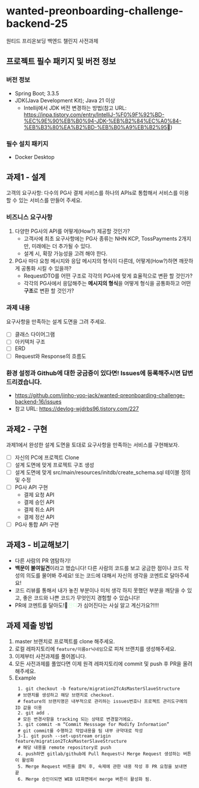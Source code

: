 # wanted-preonboarding-challenge-backend-25
원티드 프리온보딩 백엔드 챌린지 사전과제

<link href="https://cdnjs.cloudflare.com/ajax/libs/github-markdown-css/5.1.0/github-markdown.css" rel="stylesheet">

## 프로젝트 필수 패키지 및 버전 정보
### 버전 정보
- Spring Boot; 3.3.5
- JDK(Java Development Kit); Java 21 이상
    - Intellij에서 JDK 버전 변경하는 방법(참고 URL: https://inpa.tistory.com/entry/IntelliJ-%F0%9F%92%BD-%EC%9E%90%EB%B0%94-JDK-%EB%B2%84%EC%A0%84-%EB%B3%80%EA%B2%BD-%EB%B0%A9%EB%B2%95)
### 필수 설치 패키지
- Docker Desktop

## 과제1 - 설계 
고객의 요구사항: 다수의 PG사 결제 서비스를 하나의 APIs로 통합해서 서비스를 이용할 수 있는 서비스를 만들어 주세요.  
### 비즈니스 요구사항
1. 다양한 PG사의 API를 어떻게(How?) 제공할 것인가?
   - 고객사에 최초 요구사항에는 PG사 종류는 NHN KCP, TossPayments 2개지만, 미래에는 더 추가될 수 있다. 
   - 설계 시, 확장 가능성을 고려 해야 한다. 
2. PG사 마다 요청 메시지와 응답 메시지의 형식이 다른데, 어떻게(How?)하면 깨끗하게 공통화 시킬 수 있을까?
   - RequestDTO를 어떤 구조로 각각의 PG사에 맞게 효율적으로 변환 할 것인가?
   - 각각의 PG사에서 응답해주는 **메시지의 형식**을 어떻게 형식을 공통화하고 어떤 **구조**로 변환 할 것인가?
### 과제 내용
요구사항을 만족하는 설계 도면을 그려 주세요.
- [ ] 클래스 다이어그램
- [ ] 아키텍처 구조
- [ ] ERD
- [ ] Request와 Response의 흐름도

### 환경 설정과 Github에 대한 궁금증이 있다면! Issues에 등록해주시면 답변 드리겠습니다.
- https://github.com/jinho-yoo-jack/wanted-preonboarding-challenge-backend-16/issues
- 참고 URL: https://devlog-wjdrbs96.tistory.com/227

## 과제2 - 구현
과제1에서 완성한 설계 도면을 토대로 요구사항을 만족하는 서비스를 구현해보자.
- [ ] 자신의 PC에 프로젝트 Clone
- [ ] 설계 도면에 맞게 프로젝트 구조 생성
- [ ] 설계 도면에 맞게 src/main/resources/initdb/create_schema.sql 테이블 정의 및 수정
- [ ] PG사 API 구현
  - 결제 요청 API
  - 결제 승인 API
  - 결제 취소 API
  - 결제 정산 API
- [ ] PG사 통합 API 구현

## 과제3 - 비교해보기
- 다른 사람의 PR 염탐하기!
- **백문이 불여일견**이라고 했습니다! 다른 사람의 코드를 보고 궁금한 점이나 코드 작성의 의도를 물어봐 주세요! 또는 코드에 대해서 자신의 생각을 코멘트로 달아주세요!
- 코드 리뷰를 통해서 내가 놓친 부분이나 미처 생각 하지 못했던 부분을 깨닫을 수 있고, 좋은 코드와 나쁜 코드가 무엇인지 경험할 수 있습니다!
- PR에 코멘트를 달아도!🌱<span style='color:#dcffe4'>**잔디**</span>가 심어진다는 사실 알고 계신가요?!!!!

## 과제 제출 방법
1. master 브랜치로 프로젝트를 clone 해주세요.
2. 로컬 레파지토리에 `feature/이름or닉네임`으로 피쳐 브랜치를 생성해주세요.
4. 이제부터 사전과제를 풀어봅니다.
5. 모든 사전과제를 풀었다면 이제 원격 레파지토리에 commit 및 push 후 PR을 올려 해주세요.
6. Example
   ```shell
    1. git checkout -b feature/migration2TcAsMasterSlaveStructure
    # 브랜치를 생성하고 해당 브랜치로 checkout.
    # feature의 브랜치명은 내부적으로 관리하는 issues번호나 프로젝트 관리도구에의 ID 값을 이용
    2. git add .
    # 모든 변경사항을 tracking 되는 상태로 변경할거에요.
    3. git commit -m “Commit Messsage for Modify Information”
    # git commit를 수행하고 작업내용을 팀 내부 규약대로 작성
    3-1. git push --set-upstream origin feature/migration2TcAsMasterSlaveStructure
    # 해당 내용을 remote repository로 push
    4. push하면 gitlab/github에 Pull Request나 Merge Request 생성하는 버튼이 활성화
    5. Merge Request 버튼을 클릭 후, 숙제에 관한 내용 작성 후 PR 요청을 보내면 끝
    6. Merge 승인이되면 WEB UI화면에서 merge 버튼이 활성화 됨.
   ```